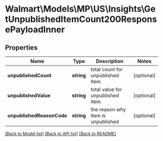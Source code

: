 # Walmart\Models\MP\US\Insights\GetUnpublishedItemCount200ResponsePayloadInner

## Properties

Name | Type | Description | Notes
------------ | ------------- | ------------- | -------------
**unpublishedCount** | **string** | total count for unpublished Item | [optional]
**unpublishedValue** | **string** | total value for unpublished Item | [optional]
**unpublishedReasonCode** | **string** | the reason why item is unpublished | [optional]


[[Back to Model list]](./) [[Back to API list]](../../../../../README.md#supported-apis) [[Back to README]](../../../../../README.md)
